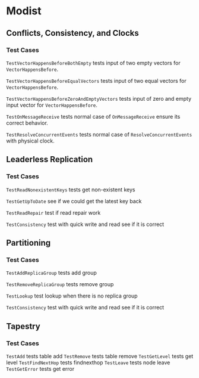 # Modist
## Conflicts, Consistency, and Clocks
### Test Cases
``TestVectorHappensBeforeBothEmpty`` tests input of two empty vectors for ``VectorHappensBefore``. 

``TestVectorHappensBeforeEqualVectors`` tests input of two equal vectors for ``VectorHappensBefore``.

``TestVectorHappensBeforeZeroAndEmptyVectors`` tests input of zero and empty input vector for ``VectorHappensBefore``.

``TestOnMessageReceive`` tests normal case of ``OnMessageReceive`` ensure its correct behavior.

``TestResolveConcurrentEvents`` tests normal case of ``ResolveConcurrentEvents`` with physical clock.

## Leaderless Replication
### Test Cases
``TestReadNonexistentKeys`` tests get non-existent keys

``TestGetUpToDate`` see if we could get the latest key back

``TestReadRepair`` test if read repair work

``TestConsistency`` test with quick write and read see if it is correct

## Partitioning
### Test Cases
``TestAddReplicaGroup`` tests add group

``TestRemoveReplicaGroup`` tests remove group

``TestLookup`` test lookup when there is no replica group

``TestConsistency`` test with quick write and read see if it is correct

## Tapestry
### Test Cases
``TestAdd`` tests table add
``TestRemove`` tests table remove
``TestGetLevel`` tests get level
``TestFindNextHop`` tests findnexthop
``TestLeave`` tests node leave
``TestGetError`` tests get error